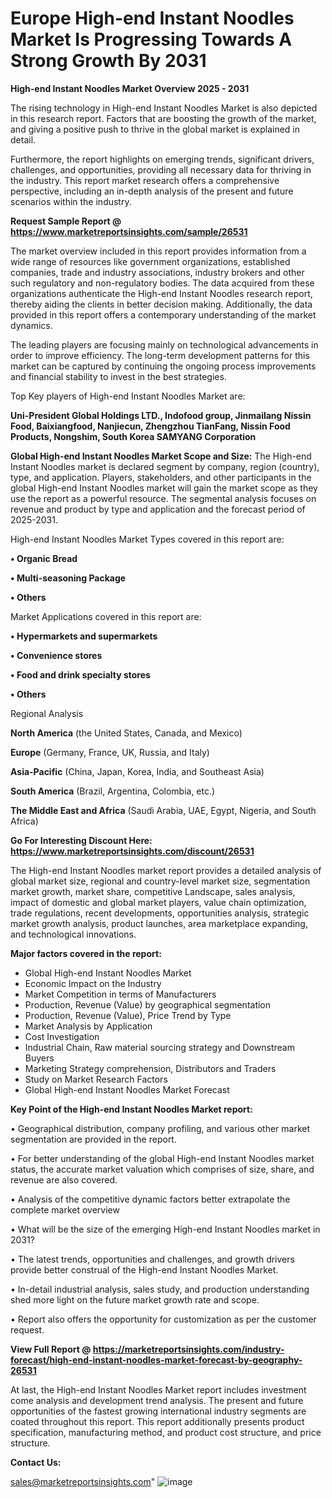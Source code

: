   # Europe High-end Instant Noodles Market Is Progressing Towards A Strong Growth By 2031

<Strong> High-end Instant Noodles Market Overview 2025 - 2031</strong>

The rising technology in High-end Instant Noodles Market is also depicted in this research report. Factors that are boosting the growth of the market, and giving a positive push to thrive in the global market is explained in detail.

Furthermore, the report highlights on emerging trends, significant drivers, challenges, and opportunities, providing all necessary data for thriving in the industry. This report market research offers a comprehensive perspective, including an in-depth analysis of the present and future scenarios within the industry.

<strong>Request Sample Report @ <a href=https://www.marketreportsinsights.com/sample/26531>https://www.marketreportsinsights.com/sample/26531</a></strong>

The market overview included in this report provides information from a wide range of resources like government organizations, established companies, trade and industry associations, industry brokers and other such regulatory and non-regulatory bodies. The data acquired from these organizations authenticate the High-end Instant Noodles research report, thereby aiding the clients in better decision making. Additionally, the data provided in this report offers a contemporary understanding of the market dynamics.

The leading players are focusing mainly on technological advancements in order to improve efficiency. The long-term development patterns for this market can be captured by continuing the ongoing process improvements and financial stability to invest in the best strategies.

Top Key players of High-end Instant Noodles Market are:

<strong>Uni-President Global Holdings LTD., Indofood group, Jinmailang Nissin Food, Baixiangfood, Nanjiecun, Zhengzhou TianFang, Nissin Food Products, Nongshim, South Korea SAMYANG Corporation</strong>

<strong><b>Global High-end Instant Noodles Market Scope and Size:</b></strong>
The High-end Instant Noodles market is declared segment by company, region (country), type, and application. Players, stakeholders, and other participants in the global High-end Instant Noodles market will gain the market scope as they use the report as a powerful resource. The segmental analysis focuses on revenue and product by type and application and the forecast period of 2025-2031.

High-end Instant Noodles Market Types covered in this report are:

<strong>• Organic Bread

• Multi-seasoning Package

• Others</strong>

Market Applications covered in this report are:

<strong>• Hypermarkets and supermarkets

• Convenience stores

• Food and drink specialty stores

• Others</strong> 

Regional Analysis

<strong>North America</strong> (the United States, Canada, and Mexico)

<strong>Europe</strong> (Germany, France, UK, Russia, and Italy)

<strong>Asia-Pacific</strong> (China, Japan, Korea, India, and Southeast Asia)

<strong>South America</strong> (Brazil, Argentina, Colombia, etc.)

<strong>The Middle East and Africa</strong> (Saudi Arabia, UAE, Egypt, Nigeria, and South Africa)

<strong>Go For Interesting Discount Here: <a href=https://www.marketreportsinsights.com/discount/26531>https://www.marketreportsinsights.com/discount/26531</a></strong>

The High-end Instant Noodles market report provides a detailed analysis of global market size, regional and country-level market size, segmentation market growth, market share, competitive Landscape, sales analysis, impact of domestic and global market players, value chain optimization, trade regulations, recent developments, opportunities analysis, strategic market growth analysis, product launches, area marketplace expanding, and technological innovations.

<strong><b>Major factors covered in the report:</b></strong>
<ul>
  <li>Global High-end Instant Noodles Market </li>
  <li>Economic Impact on the Industry</li>
  <li>Market Competition in terms of Manufacturers</li>
  <li>Production, Revenue (Value) by geographical segmentation</li>
  <li>Production, Revenue (Value), Price Trend by Type</li>
  <li>Market Analysis by Application</li>
  <li>Cost Investigation</li>
  <li>Industrial Chain, Raw material sourcing strategy and Downstream Buyers</li>
  <li>Marketing Strategy comprehension, Distributors and Traders</li>
  <li>Study on Market Research Factors</li>
  <li>Global High-end Instant Noodles Market Forecast</li>
</ul>

<strong><b>Key Point of the High-end Instant Noodles Market report:</b></strong>

• Geographical distribution, company profiling, and various other market segmentation are provided in the report.

• For better understanding of the global High-end Instant Noodles market status, the accurate market valuation which comprises of size, share, and revenue are also covered.

• Analysis of the competitive dynamic factors better extrapolate the complete market overview

• What will be the size of the emerging High-end Instant Noodles market in 2031?

• The latest trends, opportunities and challenges, and growth drivers provide better construal of the High-end Instant Noodles Market.

• In-detail industrial analysis, sales study, and production understanding shed more light on the future market growth rate and scope.

• Report also offers the opportunity for customization as per the customer request.

<strong><b>View Full Report @ <a href=https://marketreportsinsights.com/industry-forecast/high-end-instant-noodles-market-forecast-by-geography-26531>https://marketreportsinsights.com/industry-forecast/high-end-instant-noodles-market-forecast-by-geography-26531</a></b></strong>


At last, the High-end Instant Noodles Market report includes investment come analysis and development trend analysis. The present and future opportunities of the fastest growing international industry segments are coated throughout this report. This report additionally presents product specification, manufacturing method, and product cost structure, and price structure.

<strong>Contact Us:</strong>

sales@marketreportsinsights.com"
![image](https://github.com/user-attachments/assets/f5f6457b-2fa6-4966-9118-9be3df98f4b0)

